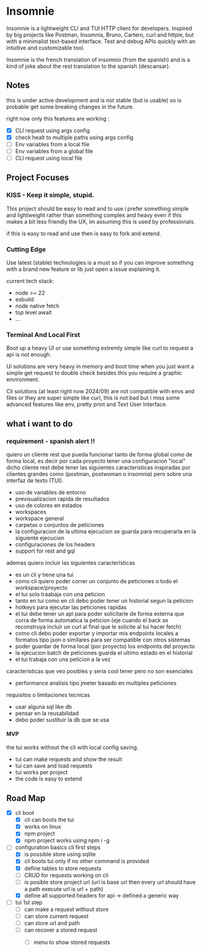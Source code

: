 # Insomnie

Insomnie is a lightweight CLI and TUI HTTP client for developers. Inspired by big projects like Postman, Insomnia, Bruno, Cartero, curl and httpie, but with a minimalist text-based interface. Test and debug APIs quickly with an intuitive and customizable tool.

Insomnie is the french translation of insomnio (from the spanish) and is a kind of joke about the rest translation to the spanish (descansar).

## Notes

this is under active development and is not stable (but is usable) so is probable get some breaking changes in the future.

right now only this features are working :

- [x] CLI request using args config
- [x] check healt to multiple paths using args config
- [ ] Env variables from a local file
- [ ] Env variables from a global file
- [ ] CLI request using local file

## Project Focuses

### KISS - Keep it simple, stupid.


This project should be easy to read and to use i prefer something simple and lightweight rather than something complex and heavy even if this makes a bit less friendly the UX, im assuming this is used by professionals.


if this is easy to read and use then is easy to fork and extend.

### Cutting Edge

Use latest (stable) technologies is a must so if you can improve something with a brand new feature or lib just open a issue explaining it.

current tech stack:

- node >= 22
- esbuild
- node native fetch
- top level await
- ...

### Terminal And Local First

Boot up a heavy UI or use something extremly simple like curl to request a api is not enough.

Ui solutions are very heavy in memory and boot time when you just want a simple get request to double check besides this you require a graphic environment.

Cli solutions (at least right now 2024/09) are not compatible with envs and files or they are super simple like curl, this is not bad but i miss some advanced features like env, pretty print and Text User Interface. 

## what i want to do

### requirement - spanish alert !!

quiero un cliente rest que pueda funcionar tanto de forma global como de forma local, es decir por cada proyecto tener una configuracion "local" dicho cliente rest debe tener las siguientes caracteristicas inspiradas por clientes grandes como (postman, postwoman o insomnia) pero sobre una interfaz de texto (TUI).

- uso de variables de entorno
- previsualizacion rapida de resultados
- uso de colores en estados
- workspaces
- workspace general
- carpetas o conjuntos de peticiones
- la configuracion de la ultima ejecucion se guarda para recuperarla en la siguiente ejecucion
- configuraciones de los headers
- support for rest and gql 


ademas quiero incluir las siguientes caracteristicas

- es un cli y tiene una tui
- como cli quiero poder correr un conjunto de peticiones o todo el workspace/proyecto
- el tui solo traabaja con una peticion
- tanto en tui como en cli debo poder tener un historial segun la peticion
- hotkeys para ejecutar las peticiones rapidas
- el tui debe tener un api para poder solicitarle de forma externa que corra de forma automatica la peticion (eje cuando el back se reconstruya incluir un curl al final que le solicite al tui hacer fetch)
- como cli debo poder exportar y importar mis endpoints locales a formatos tipo json o similares para ser compatible con otros sistemas
- poder guardar de forma local (por proyecto) los endpoints del proyecto
- la ejecucion batch de peticiones guarda el ultimo estado en el historial
- el tui trabaja con una peticion a la vez


caracteristicas que veo posibles y seria cool tener pero no son esenciales

- performance analisis tipo jmeter basado en multiples peticiones


requisitos o limitaciones tecnicas

- usar alguna sql like db
- pensar en la reusabilidad
- debo poder sustituir la db que se usa


#### MVP

the tui works without the cli with local config saving.

- tui can make requests and show the result
- tui can save and load requests
- tui works per project
- the code is easy to extend



## Road Map

- [x] cli boot
    - [x] cli can boots the tui
    - [x] works on linux
    - [x] npm project
    - [x] npm project works using npm i -g
- [ ] configuration basics cli first steps
    - [x] is possible store using sqlite
    - [x] cli boots tui only if no other command is provided
    - [x] define tables to store requests
    - [ ] CRUD for requests working on cli
    - [ ] is posible store project url (url is base url then every url should have a path execute url is url + path)
    - [x] define all supported headers for api -> defined a generic way
- [ ] tui 1st step
    - [ ] can make a request without store
    - [ ] can store current request
    - [ ] can store url and path
    - [ ] can recover a stored request
        - [ ] menu to show stored requests


